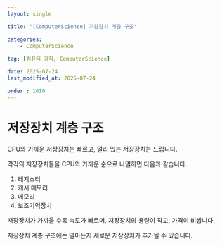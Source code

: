 ```yaml
---
layout: single

title: "[ComputerScience] 저장장치 계층 구조"

categories:
    - ComputerScience
    
tag: [컴퓨터 과학, ComputerScience]

date: 2025-07-24
last_modified_at: 2025-07-24

order : 1010
---
```


# 저장장치 계층 구조

CPU와 가까운 저장장치는 빠르고, 멀리 있는 저장장치는 느립니다.

각각의 저장장치들을 CPU와 가까운 순으로 나열하면 다음과 같습니다.

1. 레지스터
2. 캐시 메모리
3. 메모리
4. 보조기억장치

저장장치가 가까울 수록 속도가 빠르며, 저장장치의 용량이 작고, 가격이 비쌉니다.

저장장치 계층 구조에는 얼마든지 새로운 저장장치가 추가될 수 있습니다.